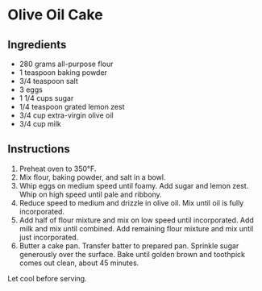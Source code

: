 # Olive Oil Cake

## Ingredients

- 280 grams all-purpose flour
- 1 teaspoon baking powder
- 3/4 teaspoon salt
- 3 eggs
- 1 1/4 cups sugar
- 1/4 teaspoon grated lemon zest
- 3/4 cup extra-virgin olive oil
- 3/4 cup milk

## Instructions

1. Preheat oven to 350°F.
2. Mix flour, baking powder, and salt in a bowl.
3. Whip eggs on medium speed until foamy. Add sugar and lemon zest. Whip on high speed until pale and ribbony.
4. Reduce speed to medium and drizzle in olive oil. Mix until oil is fully incorporated.
5. Add half of flour mixture and mix on low speed until incorporated. Add milk and mix until combined. Add remaining flour mixture and mix until just incorporated.
6. Butter a cake pan. Transfer batter to prepared pan. Sprinkle sugar generously over the surface. Bake until golden brown and toothpick comes out clean, about 45 minutes.

Let cool before serving.
